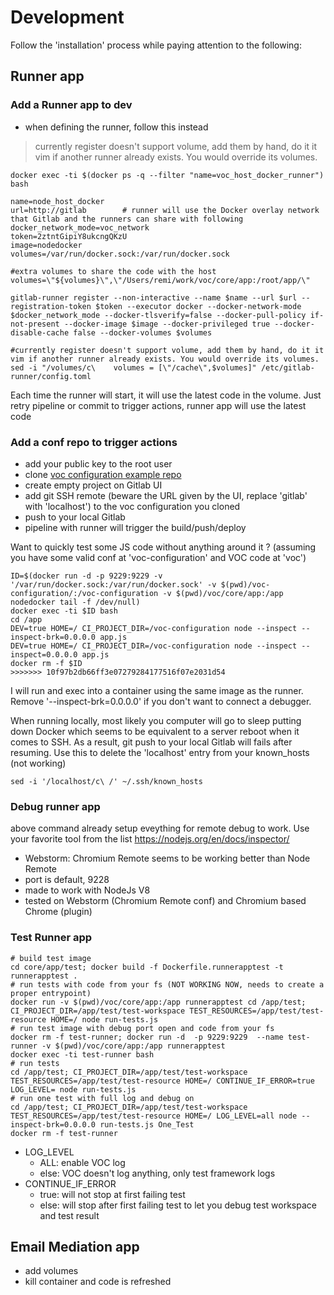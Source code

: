 # Development
Follow the 'installation' process while paying attention to the following:

## Runner app

### Add a Runner app to dev
* when defining the runner, follow this instead
> currently register doesn't support volume, add them by hand, do it it vim if another runner already exists. You would override its volumes.
````
docker exec -ti $(docker ps -q --filter "name=voc_host_docker_runner") bash

name=node_host_docker
url=http://gitlab        # runner will use the Docker overlay network that Gitlab and the runners can share with following   
docker_network_mode=voc_network
token=2ztntGipiY8ukcngQKzU
image=nodedocker
volumes=/var/run/docker.sock:/var/run/docker.sock

#extra volumes to share the code with the host
volumes=\"${volumes}\",\"/Users/remi/work/voc/core/app:/root/app/\"

gitlab-runner register --non-interactive --name $name --url $url --registration-token $token --executor docker --docker-network-mode $docker_network_mode --docker-tlsverify=false --docker-pull-policy if-not-present --docker-image $image --docker-privileged true --docker-disable-cache false --docker-volumes $volumes

#currently register doesn't support volume, add them by hand, do it it vim if another runner already exists. You would override its volumes.
sed -i "/volumes/c\    volumes = [\"/cache\",$volumes]" /etc/gitlab-runner/config.toml
````

Each time the runner will start, it will use the latest code in the volume. Just retry pipeline or commit to trigger actions, runner app will use the latest code

### Add a conf repo to trigger actions

* add your public key to the root user
* clone [voc configuration example repo](https://github.com/remipichon/voc-configuration)
* create empty project on Gitlab UI
* add git SSH remote (beware the URL given by the UI, replace 'gitlab' with 'localhost') to the voc configuration you cloned
* push to your local Gitlab 
* pipeline with runner will trigger the build/push/deploy


Want to quickly test some JS code without anything around it ? (assuming you have some valid conf at 'voc-configuration' and VOC code at 'voc')
````
ID=$(docker run -d -p 9229:9229 -v '/var/run/docker.sock:/var/run/docker.sock' -v $(pwd)/voc-configuration/:/voc-configuration -v $(pwd)/voc/core/app:/app nodedocker tail -f /dev/null)
docker exec -ti $ID bash
cd /app
DEV=true HOME=/ CI_PROJECT_DIR=/voc-configuration node --inspect --inspect-brk=0.0.0.0 app.js
DEV=true HOME=/ CI_PROJECT_DIR=/voc-configuration node --inspect --inspect=0.0.0.0 app.js
docker rm -f $ID
>>>>>>> 10f97b2db66ff3e07279284177516f07e2031d54
````
I will run and exec into a container using the same image as the runner. Remove '--inspect-brk=0.0.0.0' if you don't want to connect a debugger.

When running locally, most likely you computer will go to sleep putting down Docker which seems to be equivalent to
a server reboot when it comes to SSH. As a result, git push to your local Gitlab will fails after resuming. Use this to 
delete the 'localhost' entry from your known_hosts (not working)
````
sed -i '/localhost/c\ /' ~/.ssh/known_hosts
````

### Debug runner app
above command already setup eveything for remote debug to work. Use your favorite tool from the list https://nodejs.org/en/docs/inspector/
* Webstorm: Chromium Remote seems to be working better than Node Remote
* port is default, 9228
* made to work with NodeJs V8
* tested on Webstorm (Chromium Remote conf) and Chromium based Chrome (plugin)

### Test Runner app

````
# build test image
cd core/app/test; docker build -f Dockerfile.runnerapptest -t runnerapptest .
# run tests with code from your fs (NOT WORKING NOW, needs to create a proper entrypoint)
docker run -v $(pwd)/voc/core/app:/app runnerapptest cd /app/test; CI_PROJECT_DIR=/app/test/test-workspace TEST_RESOURCES=/app/test/test-resource HOME=/ node run-tests.js
# run test image with debug port open and code from your fs
docker rm -f test-runner; docker run -d  -p 9229:9229  --name test-runner -v $(pwd)/voc/core/app:/app runnerapptest 
docker exec -ti test-runner bash
# run tests
cd /app/test; CI_PROJECT_DIR=/app/test/test-workspace TEST_RESOURCES=/app/test/test-resource HOME=/ CONTINUE_IF_ERROR=true LOG_LEVEL= node run-tests.js
# run one test with full log and debug on
cd /app/test; CI_PROJECT_DIR=/app/test/test-workspace TEST_RESOURCES=/app/test/test-resource HOME=/ LOG_LEVEL=all node --inspect-brk=0.0.0.0 run-tests.js One_Test
docker rm -f test-runner
````

* LOG_LEVEL
  * ALL: enable VOC log
  * else: VOC doesn't log anything, only test framework logs
* CONTINUE_IF_ERROR
  * true: will not stop at first failing test
  * else: will stop after first failing test to let you debug test workspace and test result
  

## Email Mediation app
* add volumes
* kill container and code is refreshed
